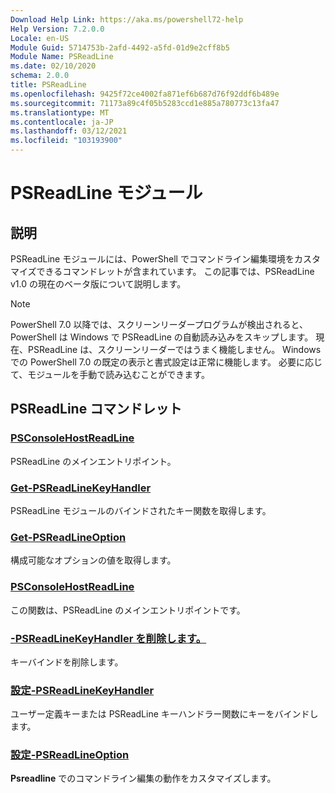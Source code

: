 ```yaml
---
Download Help Link: https://aka.ms/powershell72-help
Help Version: 7.2.0.0
Locale: en-US
Module Guid: 5714753b-2afd-4492-a5fd-01d9e2cff8b5
Module Name: PSReadLine
ms.date: 02/10/2020
schema: 2.0.0
title: PSReadLine
ms.openlocfilehash: 9425f72ce4002fa871ef6b687d76f92ddf6b489e
ms.sourcegitcommit: 71173a89c4f05b5283ccd1e885a780773c13fa47
ms.translationtype: MT
ms.contentlocale: ja-JP
ms.lasthandoff: 03/12/2021
ms.locfileid: "103193900"
---
```

# PSReadLine モジュール

## 説明

PSReadLine モジュールには、PowerShell でコマンドライン編集環境をカスタマイズできるコマンドレットが含まれています。 この記事では、PSReadLine v1.0 の現在のベータ版について説明します。

> [!NOTE]
> PowerShell 7.0 以降では、スクリーンリーダープログラムが検出されると、PowerShell は Windows で PSReadLine の自動読み込みをスキップします。 現在、PSReadLine は、スクリーンリーダーではうまく機能しません。 Windows での PowerShell 7.0 の既定の表示と書式設定は正常に機能します。 必要に応じて、モジュールを手動で読み込むことができます。

## PSReadLine コマンドレット

### [PSConsoleHostReadLine](PSConsoleHostReadLine.md)
PSReadLine のメインエントリポイント。

### [Get-PSReadLineKeyHandler](Get-PSReadLineKeyHandler.md)
PSReadLine モジュールのバインドされたキー関数を取得します。

### [Get-PSReadLineOption](Get-PSReadLineOption.md)
構成可能なオプションの値を取得します。

### [PSConsoleHostReadLine](PSConsoleHostReadLine.md)
この関数は、PSReadLine のメインエントリポイントです。

### [-PSReadLineKeyHandler を削除します。](Remove-PSReadLineKeyHandler.md)
キーバインドを削除します。

### [設定-PSReadLineKeyHandler](Set-PSReadLineKeyHandler.md)
ユーザー定義キーまたは PSReadLine キーハンドラー関数にキーをバインドします。

### [設定-PSReadLineOption](Set-PSReadLineOption.md)
**Psreadline** でのコマンドライン編集の動作をカスタマイズします。

